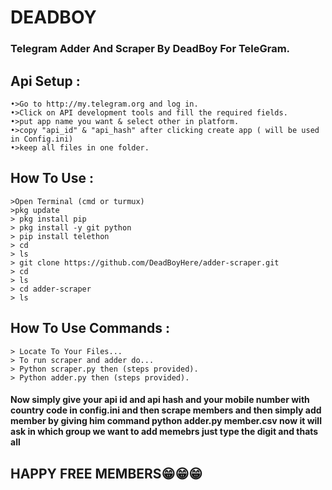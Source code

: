 # DEADBOY
### Telegram Adder And Scraper By **DeadBoy** For TeleGram.

## Api Setup :
```
•>Go to http://my.telegram.org and log in.
•>Click on API development tools and fill the required fields.
•>put app name you want & select other in platform.
•>copy "api_id" & "api_hash" after clicking create app ( will be used in Config.ini)
•>keep all files in one folder.
```
## How To Use :
```
>Open Terminal (cmd or turmux)
>pkg update
> pkg install pip
> pkg install -y git python
> pip install telethon
> cd
> ls
> git clone https://github.com/DeadBoyHere/adder-scraper.git
> cd
> ls
> cd adder-scraper
> ls
```
## How To Use Commands :
```
> Locate To Your Files...
> To run scraper and adder do...
> Python scraper.py then (steps provided).
> Python adder.py then (steps provided).
```

#### Now simply give your api id and api hash and your mobile number with country code in config.ini and then scrape members and then simply add member by giving him command python adder.py member.csv now it will ask in which group we want to add memebrs just type the digit and thats all 

## HAPPY FREE MEMBERS😁😁😁
